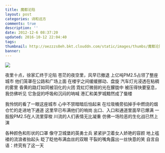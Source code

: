 ```yaml
---
title: 魔都沦陷
layout: post
categories: 诗和远方
comments: true
description: ''
date: 2012-12-6 08:37:20
updated: 2016-10-12 22:04:40
tags:
thumbnail: http://oezzzs8eh.bkt.clouddn.com/static/images/thumbs/魔都沦陷.jpg?imageView2/1/w/345/h/163
banner:
---
```


![](http://oezzzs8eh.bkt.clouddn.com/static/images/thumbs/魔都沦陷.jpg)

夜里十点，徐家汇终于沦陷
苍茫的夜空里，风早已撤退
上亿吨PM2.5占领了整座城市
他们笼罩在公路和广场上面
在楼宇之间缓缓挪动、盘旋
汽车灯光浸透在粘稠的雾里
昏黄的路灯如同被羽化的火团
霓虹灯微弱的光在朦胧中
被压得快要窒息，我仿佛听见
它急促的呼吸和沉闷的呐喊
港汇和美罗城黯然成了蜃楼

我怜悯的看了一眼这座城市
心中不禁暗暗后怕起来
在垃圾桶旁掐掉手中燃烧的烟
仓忙的走进地下通道
这里早已布满他们的哨岗
出口、入口和通道里面早已爆满
一股股PM2.5在人流里穿梭
川流的人们表情无比凝重
仿佛一场险恶的生化战已然上演

各种颜色和形状的口罩
像守卫城堡的英勇士兵
紧紧护卫着女人娇艳的容颜
地上褴褛的流浪者抬起头
眨了眨他布满血丝的双眼
干裂的嘴角露出一丝快意的笑
自言自语：终究有了这一天